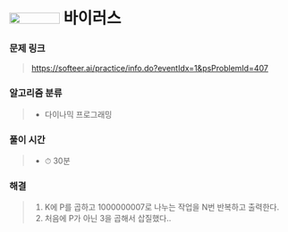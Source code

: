 # <img src="https://softeer.ai/images/common/logo.png" width=90 height=20> 바이러스

### 문제 링크
> https://softeer.ai/practice/info.do?eventIdx=1&psProblemId=407

### 알고리즘 분류
>- 다이나믹 프로그래밍

### 풀이 시간
>- ⏱ 30분

### 해결
>1. K에 P를 곱하고 1000000007로 나누는 작업을 N번 반복하고 출력한다.
>2. 처음에 P가 아닌 3을 곱해서 삽질했다..
